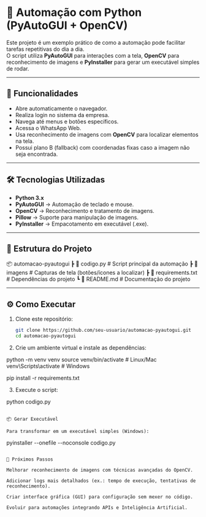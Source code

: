# 🤖 Automação com Python (PyAutoGUI + OpenCV)

Este projeto é um exemplo prático de como a automação pode facilitar tarefas repetitivas do dia a dia.  
O script utiliza **PyAutoGUI** para interações com a tela, **OpenCV** para reconhecimento de imagens e **PyInstaller** para gerar um executável simples de rodar.

---

## 🚀 Funcionalidades
- Abre automaticamente o navegador.
- Realiza login no sistema da empresa.
- Navega até menus e botões específicos.
- Acessa o WhatsApp Web.
- Usa reconhecimento de imagens com **OpenCV** para localizar elementos na tela.
- Possui plano B (fallback) com coordenadas fixas caso a imagem não seja encontrada.

---

## 🛠️ Tecnologias Utilizadas
- **Python 3.x**
- **PyAutoGUI** → Automação de teclado e mouse.
- **OpenCV** → Reconhecimento e tratamento de imagens.
- **Pillow** → Suporte para manipulação de imagens.
- **PyInstaller** → Empacotamento em executável (.exe).

---

## 📂 Estrutura do Projeto

📦 automacao-pyautogui
┣ 📜 codigo.py # Script principal da automação
┣ 📂 imagens # Capturas de tela (botões/ícones a localizar)
┣ 📜 requirements.txt # Dependências do projeto
┗ 📜 README.md # Documentação do projeto


---

## ⚙️ Como Executar
1. Clone este repositório:
   ```bash
   git clone https://github.com/seu-usuario/automacao-pyautogui.git
   cd automacao-pyautogui

2. Crie um ambiente virtual e instale as dependências:

python -m venv venv
source venv/bin/activate  # Linux/Mac
venv\Scripts\activate     # Windows

pip install -r requirements.txt

3. Execute o script:

python codigo.py
```

📦 Gerar Executável

Para transformar em um executável simples (Windows):
```
pyinstaller --onefile --noconsole codigo.py
```

🎯 Próximos Passos

Melhorar reconhecimento de imagens com técnicas avançadas do OpenCV.

Adicionar logs mais detalhados (ex.: tempo de execução, tentativas de reconhecimento).

Criar interface gráfica (GUI) para configuração sem mexer no código.

Evoluir para automações integrando APIs e Inteligência Artificial.
